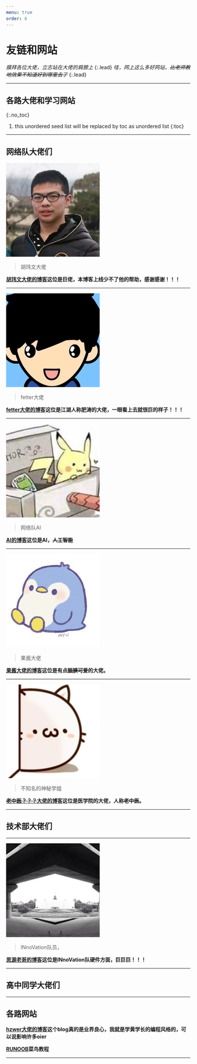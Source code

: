 ```yaml
---
menu: true
order: 6
---
```


# 友链和网站

  *膜拜各位大佬，立志站在大佬的肩膀上*
 {:.lead}
  *哇，网上这么多好网站，~~比老师教地效果不知道好到哪里去了~~*
 {:.lead}

--------

## 各路大佬和学习网站
{:.no_toc}
1. this unordered seed list will be replaced by toc as unordered list
{:toc}

-----------
## 网络队大佬们
 
  ![胡玮文大佬](/assets/img/dalao/hww256.jpg)
 >胡玮文大佬

  **[胡玮文大佬的博客](https://www.huww98.cn/)这位是巨佬，本博客上线少不了他的帮助，感谢感谢！！！**
 
 ----

  ![fetter大佬](/assets/img/dalao/fetter256.jpg)
 >fetter大佬

  **[fetter大佬的博客](http://fettergr.cn/wordpress/)这位是江湖人称肥涛的大佬，一眼看上去就很巨的样子！！！**


----

  ![AI大佬](/assets/img/dalao/ai256.jpg)
 >网络队AI

  **[AI的博客](https://xzclip.cn/)这位是AI，~~人工智能~~**


----

  ![果酱大佬](/assets/img/dalao/gj256.jpg)
 >果酱大佬

  **[果酱大佬的博客](https://www.guohere.com/)这位是有点~~腼腆可爱~~的大佬。**

----

  ![~~老中医？？？~~](/assets/img/dalao/lzy256.jpg)
 >不知名的神秘学姐

  **[~~老中医？？？~~大佬的博客](https://k-h-a-s.cn/)这位是医学院的大佬，人称~~老中医~~。**

----

## 技术部大佬们
  
---

  ![思源老哥](/assets/img/dalao/hsy256.jpg)
 >INnoVation队员，

  **[思源老哥的博客](https://me.csdn.net/weixin_43470711)这位是INnoVation队硬件方面，巨巨巨！！！**

----

## 高中同学大佬们

----
## 各路网站
**[hzwer大佬的博客](http://hzwer.com)这个blog真的是业界良心，我就是学黄学长的编程风格的，可以说影响许多oier**


**[RUNOOB](https://www.runoob.com/)菜鸟教程**

----